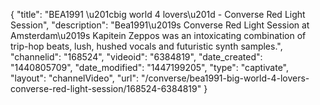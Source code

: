 {
    "title": "BEA1991 \u201cbig world 4 lovers\u201d - Converse Red Light Session",
    "description": "Bea1991\u2019s Converse Red Light Session at Amsterdam\u2019s Kapitein Zeppos was an intoxicating combination of trip-hop beats, lush, hushed vocals and futuristic synth samples.",
    "channelid": "168524",
    "videoid": "6384819",
    "date_created": "1440805709",
    "date_modified": "1447199205",
    "type": "captivate",
    "layout": "channelVideo",
    "url": "\/converse\/bea1991-big-world-4-lovers-converse-red-light-session\/168524-6384819"
}